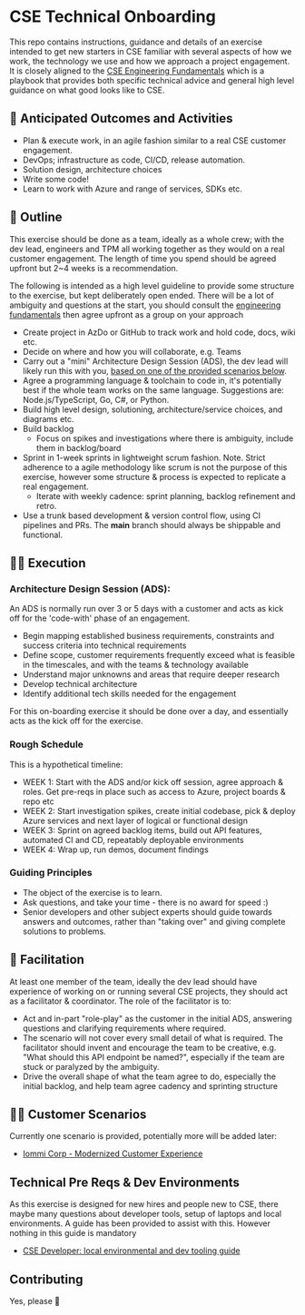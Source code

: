 # CSE Technical Onboarding

This repo contains instructions, guidance and details of an exercise intended to get new starters in CSE familiar with several aspects of how we work, the technology we use and how we approach a project engagement. It is closely aligned to the [CSE Engineering Fundamentals](https://microsoft.github.io/code-with-engineering-playbook/) which is a playbook that provides both specific technical advice and general high level guidance on what good looks like to CSE.

## 📝 Anticipated Outcomes and Activities

- Plan & execute work, in an agile fashion similar to a real CSE customer engagement.
- DevOps; infrastructure as code, CI/CD, release automation.
- Solution design, architecture choices
- Write some code!
- Learn to work with Azure and range of services, SDKs etc.

## 🔎 Outline

This exercise should be done as a team, ideally as a whole crew; with the dev lead, engineers and TPM all working together as they would on a real customer engagement. The length of time you spend should be agreed upfront but 2~4 weeks is a recommendation.

The following is intended as a high level guideline to provide some structure to the exercise, but kept deliberately open ended. There will be a lot of ambiguity and questions at the start, you should consult the [engineering fundamentals](https://microsoft.github.io/code-with-engineering-playbook/) then agree upfront as a group on your approach

- Create project in AzDo or GitHub to track work and hold code, docs, wiki etc.
- Decide on where and how you will collaborate, e.g. Teams
- Carry out a "mini" Architecture Design Session (ADS), the dev lead will likely run this with you, [based on one of the provided scenarios below](#customer-scenarios).
- Agree a programming language & toolchain to code in, it's potentially best if the whole team works on the same language. Suggestions are: Node.js/TypeScript, Go, C#, or Python.
- Build high level design, solutioning, architecture/service choices, and diagrams etc.
- Build backlog
  - Focus on spikes and investigations where there is ambiguity, include them in backlog/board
- Sprint in 1-week sprints in lightweight scrum fashion. Note. Strict adherence to a agile methodology like scrum is not the purpose of this exercise, however some structure & process is expected to replicate a real engagement.
  - Iterate with weekly cadence: sprint planning, backlog refinement and retro.
- Use a trunk based development & version control flow, using CI pipelines and PRs. The **main** branch should always be shippable and functional.

## 🏃‍♂️ Execution

### Architecture Design Session (ADS):

An ADS is normally run over 3 or 5 days with a customer and acts as kick off for the 'code-with' phase of an engagement.

- Begin mapping established business requirements, constraints and success criteria into technical requirements
- Define scope, customer requirements frequently exceed what is feasible in the timescales, and with the teams & technology available
- Understand major unknowns and areas that require deeper research
- Develop technical architecture
- Identify additional tech skills needed for the engagement

For this on-boarding exercise it should be done over a day, and essentially acts as the kick off for the exercise.

### Rough Schedule

This is a hypothetical timeline:

- WEEK 1: Start with the ADS and/or kick off session, agree approach & roles. Get pre-reqs in place such as access to Azure, project boards & repo etc
- WEEK 2: Start investigation spikes, create initial codebase, pick & deploy Azure services and next layer of logical or functional design
- WEEK 3: Sprint on agreed backlog items, build out API features, automated CI and CD, repeatably deployable environments
- WEEK 4: Wrap up, run demos, document findings

### Guiding Principles

- The object of the exercise is to learn. 
- Ask questions, and take your time - there is no award for speed :)
- Senior developers and other subject experts should guide towards answers and outcomes, rather than "taking over" and giving complete solutions to problems.

## 🔮 Facilitation  

At least one member of the team, ideally the dev lead should have experience of working on or running several CSE projects, they should act as a facilitator & coordinator. The role of the facilitator is to:

- Act and in-part "role-play" as the customer in the initial ADS, answering questions and clarifying requirements where required.
- The scenario will not cover every small detail of what is required. The facilitator should invent and encourage the team to be creative, e.g. "What should this API endpoint be named?",  especially if the team are stuck or paralyzed by the ambiguity.
- Drive the overall shape of what the team agree to do, especially the initial backlog, and help team agree cadency and sprinting structure

## 👷‍♂️ Customer Scenarios

Currently one scenario is provided, potentially more will be added later:
  
- [Iommi Corp - Modernized Customer Experience](scenarios/iommi-corp/readme.md)

## Technical Pre Reqs & Dev Environments

As this exercise is designed for new hires and people new to CSE, there maybe many questions about developer tools, setup of laptops and local environments. A guide has been provided to assist with this. However nothing in this guide is mandatory

- [CSE Developer: local environmental and dev tooling guide](dev-guide.md)

## Contributing

Yes, please 🙂
